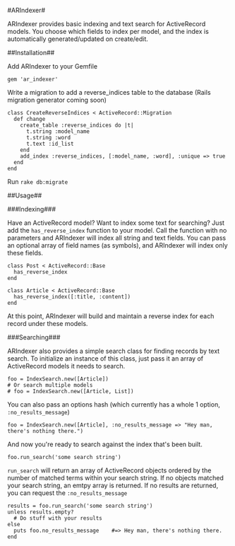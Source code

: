 #ARIndexer#

ARIndexer provides basic indexing and text search for ActiveRecord models. You choose which fields to index per model, and the index is automatically generated/updated on create/edit.

##Installation##

Add ARIndexer to your Gemfile
    
    gem 'ar_indexer'

Write a migration to add a reverse_indices table to the database (Rails migration generator coming soon)

    class CreateReverseIndices < ActiveRecord::Migration
      def change
        create_table :reverse_indices do |t|
          t.string :model_name
          t.string :word
          t.text :id_list
        end
        add_index :reverse_indices, [:model_name, :word], :unique => true
      end
    end

Run `rake db:migrate`

##Usage##

###Indexing###

Have an ActiveRecord model? Want to index some text for searching? Just add the `has_reverse_index` function to your model. Call the function with no parameters and ARIndexer will index all string and text fields. You can pass an optional array of field names (as symbols), and ARIndexer will index only these fields.

    class Post < ActiveRecord::Base
      has_reverse_index
    end

    class Article < ActiveRecord::Base
      has_reverse_index([:title, :content])
    end

At this point, ARIndexer will build and maintain a reverse index for each record under these models.

###Searching###

ARIndexer also provides a simple search class for finding records by text search. To initialize an instance of this class, just pass it an array of ActiveRecord models it needs to search.

    foo = IndexSearch.new([Article])
    # Or search multiple models
    # foo = IndexSearch.new([Article, List])

You can also pass an options hash (which currently has a whole 1 option, `:no_results_message`)

    foo = IndexSearch.new([Article], :no_results_message => "Hey man, there's nothing there.")

And now you're ready to search against the index that's been built.

    foo.run_search('some search string')

`run_search` will return an array of ActiveRecord objects ordered by the number of matched terms within your search string. If no objects matched your search string, an emtpy array is returned. If no results are returned, you can request the `:no_results_message`

    results = foo.run_search('some search string')
    unless results.empty?
      # Do stuff with your results
    else
      puts foo.no_results_message    #=> Hey man, there's nothing there.
    end
